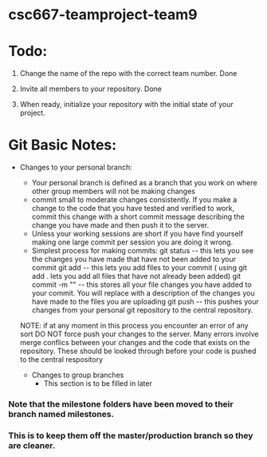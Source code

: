 # csc667-teamproject-team9

# Todo:

1. Change the name of the repo with the correct team number. Done

2. Invite all members to your repository. Done

3. When ready, initialize your repository with the initial state of your project.

# Git Basic Notes:

- Changes to your personal branch:
    - Your personal branch is defined as a branch that you work on where other group members will not be making changes
    - commit small to moderate changes consistently. If you make a change to the code that you have tested and verified to work, commit         this change with a short commit message describing the change you have made and then push it to the server.
    - Unless your working sessions are short if you have find yourself making one large commit per session you are doing it wrong.
    - Simplest process for making commits:
        git status                         -- this lets you see the changes you have made that have not been added to your commit
        git add <filename>                 -- this lets you add files to your commit ( using git add . lets you add all files that have                                                 not already been added)
        git commit -m "<commit message>"   -- this stores all your file changes you have added to your commit. You will replace <commit                                                 message> with a description of the changes you have made to the files you are uploading
        git push                           -- this pushes your changes from your personal git repository to the central repository.
  
  NOTE: if at any moment in this process you encounter an error of any sort DO NOT force push your changes to the server. Many errors             involve merge conflics between your changes and the code that exists on the repository. These should be looked through before your         code is pushed to the central respository 
  
  - Changes to group branches
    - This section is to be filled in later

### Note that the milestone folders have been moved to their branch named milestones. 
### This is to keep them off the master/production branch so they are cleaner.
